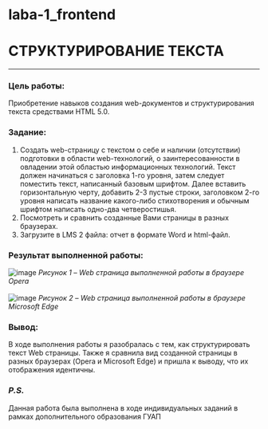 # laba-1_frontend
# СТРУКТУРИРОВАНИЕ ТЕКСТА
____
### Цель работы: 
Приобретение навыков создания web-документов и структурирования текста средствами HTML 5.0.
### Задание:
1.	Создать web-страницу с текстом о себе и наличии (отсутствии) подготовки в области web-технологий, о заинтересованности в овладении этой областью информационных технологий. Текст должен начинаться с заголовка 1-го уровня, затем следует поместить текст, написанный базовым шрифтом. Далее вставить горизонтальную черту, добавить 2-3 пустые строки, заголовком 2-го уровня написать название какого-либо стихотворения и обычным шрифтом написать одно-два четверостишья.
2.	Посмотреть и сравнить созданные Вами страницы в разных браузерах.
3.	Загрузите в LMS 2 файла: отчет в формате Word и html-файл.
### Результат выполненной работы:
![image](https://github.com/meesgloot/laba-1_frontend/assets/118816204/1553d72e-0d60-49e6-8d3c-47e0950a2e3e)
*Рисунок 1 – Web страница выполненной работы в браузере Opera*
<br><br>
![image](https://github.com/meesgloot/laba-1_frontend/assets/118816204/049a6750-16f7-4120-87c0-75817005dbf3)
*Рисунок 2 – Web страница выполненной работы в браузере Microsoft Edge*

### Вывод:
В ходе выполнения работы я разобралась с тем, как структурировать текст Web страницы. Также я сравнила вид созданной страницы в разных браузерах (Opera и Microsoft Edge) и пришла к выводу, что их отображения идентичны.

### *P.S.*
Данная работа была выполнена в ходе индивидуальных заданий в рамках дополнительного образования ГУАП
